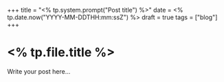 +++
title = "<% tp.system.prompt("Post title") %>"
date = <% tp.date.now("YYYY-MM-DDTHH:mm:ssZ") %>
draft = true
tags = ["blog"]
+++

# <% tp.file.title %>

Write your post here...